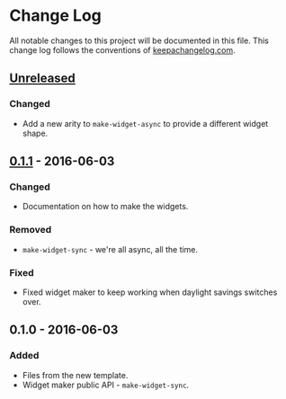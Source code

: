 # Change Log
All notable changes to this project will be documented in this file. This change log follows the conventions of [keepachangelog.com](http://keepachangelog.com/).

## [Unreleased]
### Changed
- Add a new arity to `make-widget-async` to provide a different widget shape.

## [0.1.1] - 2016-06-03
### Changed
- Documentation on how to make the widgets.

### Removed
- `make-widget-sync` - we're all async, all the time.

### Fixed
- Fixed widget maker to keep working when daylight savings switches over.

## 0.1.0 - 2016-06-03
### Added
- Files from the new template.
- Widget maker public API - `make-widget-sync`.

[Unreleased]: https://github.com/your-name/specter-core-matrix/compare/0.1.1...HEAD
[0.1.1]: https://github.com/your-name/specter-core-matrix/compare/0.1.0...0.1.1
